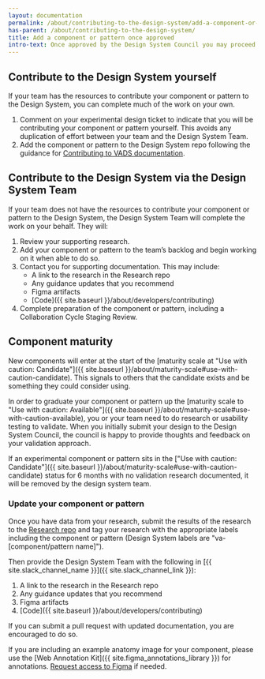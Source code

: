 ```yaml
---
layout: documentation
permalink: /about/contributing-to-the-design-system/add-a-component-or-pattern-once-approved
has-parent: /about/contributing-to-the-design-system/
title: Add a component or pattern once approved
intro-text: Once approved by the Design System Council you may proceed to adding your component or pattern to the Design System.
---
```


## Contribute to the Design System yourself

If your team has the resources to contribute your component or pattern to the Design System, you can complete much of the work on your own.

  1. Comment on your experimental design ticket to indicate that you will be contributing your component or pattern yourself. This avoids any duplication of effort between your team and the Design System Team.
  2. Add the component or pattern to the Design System repo following the guidance for [Contributing to VADS documentation](/about/contributing-to-the-design-system/contributing-to-docs).

## Contribute to the Design System via the Design System Team

If your team does not have the resources to contribute your component or pattern to the Design System, the Design System Team will complete the work on your behalf. They will:

  1. Review your supporting research.
  2. Add your component or pattern to the team’s backlog and begin working on it when able to do so.
  3. Contact you for supporting documentation. This may include:
     - A link to the research in the Research repo
     - Any guidance updates that you recommend
     - Figma artifacts
     - [Code]({{ site.baseurl }}/about/developers/contributing)
  4. Complete preparation of the component or pattern, including a Collaboration Cycle Staging Review.

## Component maturity
New components will enter at the start of the [maturity scale at "Use with caution: Candidate"]({{ site.baseurl }}/about/maturity-scale#use-with-caution-candidate). This signals to others that the candidate exists and be something they could consider using.

In order to graduate your component or pattern up the [maturity scale to "Use with caution: Available"]({{ site.baseurl }}/about/maturity-scale#use-with-caution-available), you or your team need to do research or usability testing to validate. When you initially submit your design to the Design System Council, the council is happy to provide thoughts and feedback on your validation approach.

If an experimental component or pattern sits in the ["Use with caution: Candidate"]({{ site.baseurl }}/about/maturity-scale#use-with-caution-candidate) status for 6 months with no validation research documented, it will be removed by the design system team.

### Update your component or pattern

Once you have data from your research, submit the results of the research to the [Research repo](https://github.com/department-of-veterans-affairs/va.gov-research-repository/issues) and tag your research with the appropriate labels including the component or pattern (Design System labels are "va-[component/pattern name]").

Then provide the Design System Team with the following in [{{ site.slack_channel_name }}]({{ site.slack_channel_link }}):

  1. A link to the research in the Research repo
  2. Any guidance updates that you recommend
  3. Figma artifacts
  4. [Code]({{ site.baseurl }}/about/developers/contributing)

If you can submit a pull request with updated documentation, you are encouraged to do so. 

If you are including an example anatomy image for your component, please use the [Web Annotation Kit]({{ site.figma_annotations_library }}) for annotations. [Request access to Figma](https://depo-platform-documentation.scrollhelp.site/research-design/figma-accounts-at-va#FigmaaccountsatVA-Requestingaccess) if needed.

